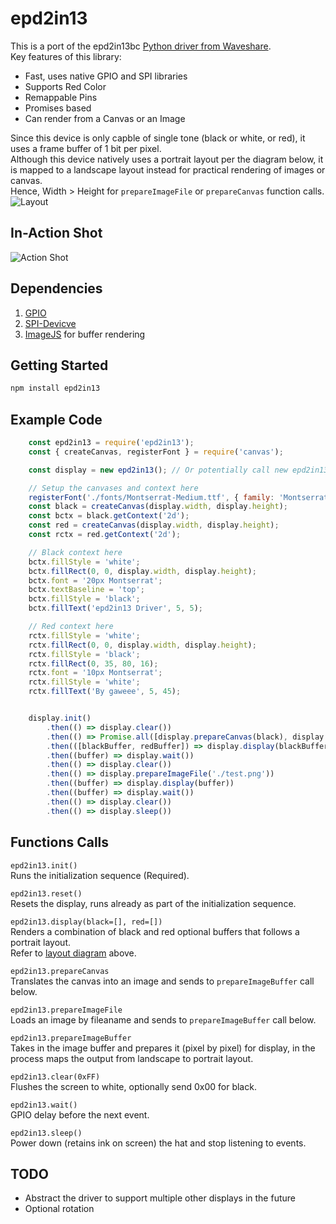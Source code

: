 # epd2in13
This is a port of the epd2in13bc [Python driver from Waveshare](https://github.com/waveshare/e-Paper/tree/master/RaspberryPi_JetsonNano/python/lib/waveshare_epd).  
Key features of this library:
* Fast, uses native GPIO and SPI libraries
* Supports Red Color
* Remappable Pins
* Promises based
* Can render from a Canvas or an Image

Since this device is only capble of single tone (black or white, or red), it uses a frame buffer of 1 bit per pixel.  
Although this device natively uses a portrait layout per the diagram below, it is mapped to a landscape layout instead for practical rendering of images or canvas.  
Hence, Width > Height for `prepareImageFile` or `prepareCanvas` function calls.  
<a name="layout"></a>
![Layout](https://i.postimg.cc/6p9C1HpT/epd2in13-layout.png)

## In-Action Shot
![Action Shot](https://i.postimg.cc/SxfbmK4D/epd2in13.png)


## Dependencies
1. [GPIO](https://github.com/jperkin/node-rpio)
2. [SPI-Devicve](https://github.com/fivdi/spi-device)
3. [ImageJS](https://github.com/image-js/image-js) for buffer rendering

## Getting Started
  ```sh
  npm install epd2in13
  ```

## Example Code
```js
    const epd2in13 = require('epd2in13');
    const { createCanvas, registerFont } = require('canvas');

    const display = new epd2in13(); // Or potentially call new epd2in13({ RST_PIN: 10, BUSY_PIN: 11 }) if the pins are remapped for any reason

    // Setup the canvases and context here
    registerFont('./fonts/Montserrat-Medium.ttf', { family: 'Montserrat' });
    const black = createCanvas(display.width, display.height);
    const bctx = black.getContext('2d');
    const red = createCanvas(display.width, display.height);
    const rctx = red.getContext('2d');

    // Black context here
    bctx.fillStyle = 'white';
    bctx.fillRect(0, 0, display.width, display.height);
    bctx.font = '20px Montserrat';
    bctx.textBaseline = 'top';
    bctx.fillStyle = 'black';
    bctx.fillText('epd2in13 Driver', 5, 5);

    // Red context here
    rctx.fillStyle = 'white';
    rctx.fillRect(0, 0, display.width, display.height);
    rctx.fillStyle = 'black';
    rctx.fillRect(0, 35, 80, 16);
    rctx.font = '10px Montserrat';
    rctx.fillStyle = 'white';
    rctx.fillText('By gaweee', 5, 45);


    display.init()
        .then(() => display.clear())
        .then(() => Promise.all([display.prepareCanvas(black), display.prepareCanvas(red)]))
        .then(([blackBuffer, redBuffer]) => display.display(blackBuffer, redBuffer))
        .then((buffer) => display.wait())
        .then(() => display.clear())
        .then(() => display.prepareImageFile('./test.png'))
        .then((buffer) => display.display(buffer))
        .then((buffer) => display.wait())
        .then(() => display.clear())
        .then(() => display.sleep())
```

## Functions Calls
`epd2in13.init()`  
Runs the initialization sequence (Required).  

`epd2in13.reset()`  
Resets the display, runs already as part of the initialization sequence.  

`epd2in13.display(black=[], red=[])`  
Renders a combination of black and red optional buffers that follows a portrait layout.  
Refer to [layout diagram](#layout) above.  

`epd2in13.prepareCanvas`  
Translates the canvas into an image and sends to `prepareImageBuffer` call below.  

`epd2in13.prepareImageFile`  
Loads an image by fileaname and sends to `prepareImageBuffer` call below.  

`epd2in13.prepareImageBuffer`  
Takes in the image buffer and prepares it (pixel by pixel) for display, in the process maps the output from landscape to portrait layout.  

`epd2in13.clear(0xFF)`  
Flushes the screen to white, optionally send 0x00 for black.

`epd2in13.wait()`  
GPIO delay before the next event.  

`epd2in13.sleep()`  
Power down (retains ink on screen) the hat and stop listening to events.  

## TODO
* Abstract the driver to support multiple other displays in the future
* Optional rotation